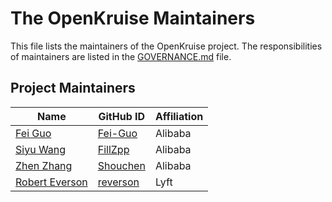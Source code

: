 # The OpenKruise Maintainers

This file lists the maintainers of the OpenKruise project. The responsibilities of maintainers are listed in the [GOVERNANCE.md](GOVERNANCE.md) file.

## Project Maintainers

| Name | GitHub ID | Affiliation |
| ---- | --------- | ----------- |
| [Fei Guo](mailto:f.guo@alibaba-inc.com) | [Fei-Guo](https://github.com/Fei-Guo) | Alibaba |
| [Siyu Wang](mailto:jiuzhu.wsy@alibaba-inc.com) | [FillZpp](https://github.com/FillZpp) | Alibaba |
| [Zhen Zhang](mailto:shouchen.zz@alibaba-inc.com) | [Shouchen](https://github.com/Shouchen) | Alibaba |
| [Robert Everson](mailto:robert@reverson.net) | [reverson](https://github.com/reverson) | Lyft |
